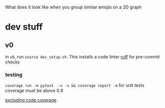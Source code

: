 What does it look like when you group similar emojis on a 2D graph

# dev stuff
## v0
in `v0`, run `source dev_setup.sh`. This installs a code linter [ruff](https://github.com/astral-sh/ruff) for pre-commit checks

### testing
`coverage run -m pytest  -v -s && coverage report -m`
for unit tests coverage must be above 0.9

[excluding code coverage](https://coverage.readthedocs.io/en/latest/excluding.htmlhttps://coverage.readthedocs.io/en/latest/excluding.html)
